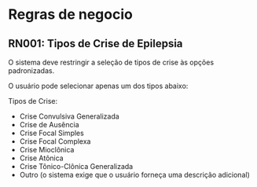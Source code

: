 # Regras de negocio

## RN001: Tipos de Crise de Epilepsia

O sistema deve restringir a seleção de tipos de crise às opções padronizadas.

O usuário pode selecionar apenas um dos tipos abaixo:

Tipos de Crise:
- Crise Convulsiva Generalizada
- Crise de Ausência
- Crise Focal Simples
- Crise Focal Complexa
- Crise Mioclônica
- Crise Atônica
- Crise Tônico-Clônica Generalizada
- Outro (o sistema exige que o usuário forneça uma descrição adicional)
